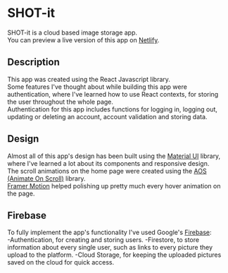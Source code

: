 # SHOT-it

SHOT-it is a cloud based image storage app. \
You can preview a live version of this app on [Netlify](https://shotit.netlify.app/).

## Description

This app was created using the React Javascript library.\
Some features I've thought about while building this app were authentication, where I've learned how to use React contexts, for storing the user throughout the whole page.\
Authentication for this app includes functions for logging in, logging out, updating or deleting an account, account validation and storing data.

## Design

Almost all of this app's design has been built using the [Material UI](https://mui.com/) library, where I've learned a lot about its components and responsive design.\
The scroll animations on the home page were created using the [AOS (Animate On Scroll)](https://michalsnik.github.io/aos/) library.\
[Framer Motion](https://www.framer.com/motion/) helped polishing up pretty much every hover animation on the page.

## Firebase

To fully implement the app's functionality I've used Google's [Firebase](https://firebase.google.com/):\
-Authentication, for creating and storing users.
-Firestore, to store information about every single user, such as links to every picture they upload to the platform.
-Cloud Storage, for keeping the uploaded pictures saved on the cloud for quick access.
